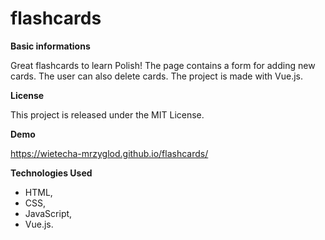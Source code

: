 # flashcards

**Basic informations**

Great flashcards to learn Polish! The page contains a form for adding new cards. The user can also delete cards. The project is made with Vue.js.


**License**

This project is released under the MIT License.


**Demo**

https://wietecha-mrzyglod.github.io/flashcards/


**Technologies Used**

* HTML,
* CSS,
* JavaScript,
* Vue.js.
